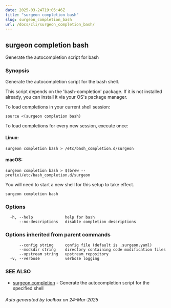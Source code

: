 ```yaml
---
date: 2025-03-24T19:05:46Z
title: "surgeon completion bash"
slug: surgeon_completion_bash
url: /docs/cli/surgeon_completion_bash/
---
```

## surgeon completion bash

Generate the autocompletion script for bash

### Synopsis

Generate the autocompletion script for the bash shell.

This script depends on the 'bash-completion' package.
If it is not installed already, you can install it via your OS's package manager.

To load completions in your current shell session:

	source <(surgeon completion bash)

To load completions for every new session, execute once:

#### Linux:

	surgeon completion bash > /etc/bash_completion.d/surgeon

#### macOS:

	surgeon completion bash > $(brew --prefix)/etc/bash_completion.d/surgeon

You will need to start a new shell for this setup to take effect.


```
surgeon completion bash
```

### Options

```
  -h, --help              help for bash
      --no-descriptions   disable completion descriptions
```

### Options inherited from parent commands

```
      --config string     config file (default is .surgeon.yaml)
      --modsdir string    directory containing code modification files
      --upstream string   upstream repository
  -v, --verbose           verbose logging
```

### SEE ALSO

* [surgeon completion](/surgeon/docs/cli/surgeon_completion/)	 - Generate the autocompletion script for the specified shell

###### Auto generated by toolbox on 24-Mar-2025
